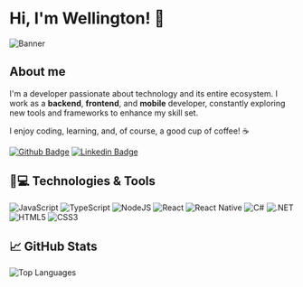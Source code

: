 # Hi, I'm Wellington! :wave:

![Banner](https://imgur.com/c7ZoDrI.png)

## About me

I'm a developer passionate about technology and its entire ecosystem. I work as a **backend**, **frontend**, and **mobile** developer, constantly exploring new tools and frameworks to enhance my skill set.

I enjoy coding, learning, and, of course, a good cup of coffee! ☕

[![Github Badge](https://img.shields.io/badge/-Github-000?style=flat-square&logo=Github&logoColor=white&link=https://github.com/kgton12)](https://github.com/kgton12)
[![Linkedin Badge](https://img.shields.io/badge/-LinkedIn-blue?style=flat-square&logo=Linkedin&logoColor=white&link=https://www.linkedin.com/in/wellington-malheiro-9173981bb/)](https://www.linkedin.com/in/wellington-malheiro-9173981bb/)

## 🚀💻 Technologies & Tools

![JavaScript](https://img.shields.io/badge/javascript-%23323330.svg?&style=for-the-badge&logo=javascript&logoColor=%23F7DF1E)
![TypeScript](https://img.shields.io/badge/typescript-%23007ACC.svg?&style=for-the-badge&logo=typescript&logoColor=white)
![NodeJS](https://img.shields.io/badge/node.js-%2343853D.svg?&style=for-the-badge&logo=node.js&logoColor=white)
![React](https://img.shields.io/badge/react-%2320232a.svg?&style=for-the-badge&logo=react&logoColor=%2361DAFB)
![React Native](https://img.shields.io/badge/react_native-%2320232a.svg?&style=for-the-badge&logo=react&logoColor=%2361DAFB)
![C#](https://img.shields.io/badge/c%23-%23239120.svg?style=for-the-badge&logo=c-sharp&logoColor=white)
![.NET](https://img.shields.io/badge/.NET-5C2D91?style=for-the-badge&logo=.net&logoColor=white)
![HTML5](https://img.shields.io/badge/html5-%23E34F26.svg?&style=for-the-badge&logo=html5&logoColor=white)
![CSS3](https://img.shields.io/badge/css3-%231572B6.svg?&style=for-the-badge&logo=css3&logoColor=white)

## :chart_with_upwards_trend: GitHub Stats

![Top Languages](https://github-readme-stats.vercel.app/api/top-langs/?username=kgton12&layout=compact&langs_count=8&theme=dark)
